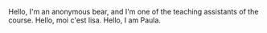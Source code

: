 Hello, I'm an anonymous bear, and I'm one of the teaching assistants of the course.
Hello, moi c'est lisa. 
Hello, I am Paula.